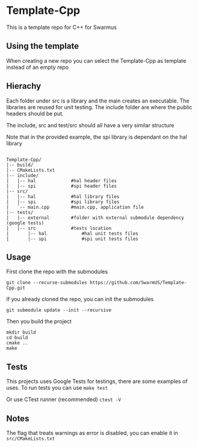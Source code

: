 # Template-Cpp

This is a template repo for C++ for Swarmus

## Using the template
When creating a new repo you can select the Template-Cpp as template instead of an empty repo

## Hierachy

Each folder under src is a library and the main creates an executable.
The libraries are reused for unit testing.
The include folder are where the public headers should be put.

The include, src and test/src should all have a very similar structure

Note that in the provided example, the spi library is dependant on the hal library

````

Template-Cpp/
|-- build/
|-- CMakeLists.txt
|-- include/
|   |-- hal             #hal header files
|   |-- spi             #spi header files
|-- src/
|   |-- hal             #hal library files
|   |-- spi             #spi library files
|   `-- main.cpp        #main.cpp, application file
|-- tests/
|   |-- external        #folder with external submodule dependency (google tests)
|   |-- src             #tests location
|       |-- hal             #hal unit tests files
|       |-- spi             #spi unit tests files

````

## Usage
First clone the repo with the submodules

```git clone --recurse-submodules https://github.com/SwarmUS/Template-Cpp.git```

If you already cloned the repo, you can init the submodules 

```git submodule update --init --recursive```

Then you build the project

```
mkdir build
cd build 
cmake ..
make
```

## Tests
This projects uses Google Tests for testings, there are some examples of uses.
To run tests you can use 
```make test```

Or use CTest runner (recommended)
```ctest -V```

## Notes

The flag that treats warnings as error is disabled, you can enable it in `src/CMakeLists.txt`